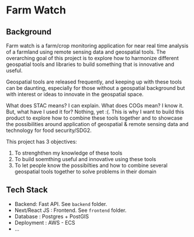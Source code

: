 # Farm Watch


## Background

Farm watch is a farm/crop monitoring application for near real time analysis of a farmland using remote sensing data and geospatial tools. The overarching goal of this project is to explore how to harmonize different geospatial tools and libraries to build something that is innovative and useful.

Geospatial tools are released frequently, and keeping up with these tools can be daunting, especially for those without a geospatial background but with interest or ideas to innovate in the geospatial space. 

What does STAC means? I can explain. What does COGs mean? I know it. But, what have I used it for? Nothing, yet :(. This is why I want to build this product to explore how to combine these tools together and to showcase the possibilities around application of geospatial & remote sensing data and technology for food security/SDG2.

This project has 3 objectives:

1. To strenghthen my knowledge of these tools
2. To build soemthing useful and innovative using these tools
3. To let people know the possibilties and how to combine several geospatial tools together to solve problems in their domain

## Tech Stack

- Backend: Fast API. See `backend` folder.
- Next/React JS : Frontend. See `frontend` folder.
- Database : Postgres + PostGIS
- Deployment : AWS - ECS
- ...

